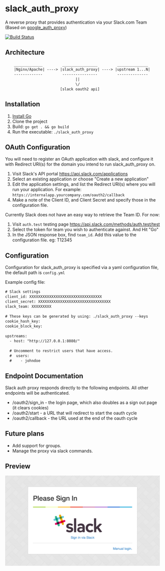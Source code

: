 slack_auth_proxy
=================


A reverse proxy that provides authentication via your Slack.com Team (Based on [google_auth_proxy](https://github.com/bitly/google_auth_proxy))

[![Build Status](https://travis-ci.org/tappleby/slack_auth_proxy.svg?branch=master)](https://travis-ci.org/tappleby/slack_auth_proxy)


## Architecture

```
    _____________         ________________         ______________
    |Nginx/Apache| ----> |slack_auth_proxy| ----> |upstream 1...N| 
    -------------         ----------------         --------------
                                ||
                                \/
                         [slack oauth2 api]
```


## Installation

1. [Install Go](http://golang.org/doc/install)
2. Clone the project
3. Build: `go get . && go build`
4. Run the executable: `./slack_auth_proxy`

## OAuth Configuration

You will need to register an OAuth application with slack, and configure it with Redirect URI(s) for the domain you
intend to run slack_auth_proxy on.

1. Visit Slack's API portal https://api.slack.com/applications
2. Select an existing application or choose "Create a new application"
3. Edit the application settings, and list the Redirect URI(s) where you will run your application. For example: 
`https://internalapp.yourcompany.com/oauth2/callback`
4. Make a note of the Client ID, and Client Secret and specify those in the configuration file.

Currently Slack does not have an easy way to retrieve the Team ID. For now:

1. Visit `auth.test` testing page https://api.slack.com/methods/auth.test/test
2. Select the token for team you wish to authenticate against. And Hit "Go"
3. In the JSON response box, find `team_id`. Add this value to the configuration file. eg: T12345


## Configuration

Configuration for slack_auth_proxy is specified via a yaml configuration file, the default path is `config.yml`

Example config file:

	# Slack settings
	client_id: XXXXXXXXXXXXXXXXXXXXXXXXXXXXXXXXX
	client_secret: XXXXXXXXXXXXXXXXXXXXXXXXXXXXXXXXX
	slack_team: XXXXXXXXX

	# These keys can be generated by using: ./slack_auth_proxy --keys
	cookie_hash_key:
	cookie_block_key:

	upstreams:
	  - host: "http://127.0.0.1:8080/"

	  # Uncomment to restrict users that have access.
	  #  users:
	  #    - johndoe


## Endpoint Documentation

Slack auth proxy responds directly to the following endpoints. All other endpoints will be authenticated.

* /oauth2/sign_in - the login page, which also doubles as a sign out page (it clears cookies)
* /oauth2/start - a URL that will redirect to start the oauth cycle
* /oauth2/callback - the URL used at the end of the oauth cycle

## Future plans

- Add support for groups.
- Manage the proxy via slack commands.

## Preview

![Preview](docs/preview.png)